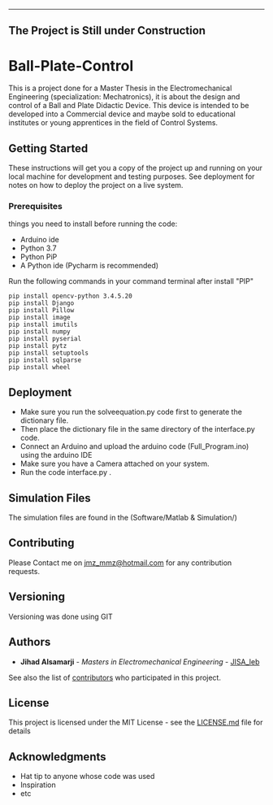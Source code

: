 -------------------------------------
The Project is Still under Construction
-------------------------------------
# Ball-Plate-Control
This is a project done for a Master Thesis in the Electromechanical Engineering (specialization: Mechatronics), it is about the design and control of a Ball and Plate Didactic Device. This device is intended to be developed into a Commercial device and maybe sold to educational institutes or young apprentices in the field of Control Systems. 

## Getting Started

These instructions will get you a copy of the project up and running on your local machine for development and testing purposes. See deployment for notes on how to deploy the project on a live system.

### Prerequisites

things you need to install before running the code:
- Arduino ide
- Python 3.7
- Python PiP
- A Python ide (Pycharm is recommended)

Run the following commands in your command terminal after install "PIP"
```
pip install opencv-python 3.4.5.20
pip install Django
pip install Pillow
pip install image
pip install imutils
pip install numpy
pip install pyserial
pip install pytz
pip install setuptools
pip install sqlparse
pip install wheel
```

## Deployment

- Make sure you run the solveequation.py code first to generate the dictionary file.
- Then place the dictionary file in the same directory of the interface.py code.
- Connect an Arduino and upload the arduino code (Full_Program.ino) using the arduino IDE
- Make sure you have a Camera attached on your system.
- Run the code interface.py . 

## Simulation Files
The simulation files are found in the (Software/Matlab & Simulation/)

## Contributing

Please Contact me on jmz_mmz@hotmail.com for any contribution requests.

## Versioning

Versioning was done using GIT

## Authors

* **Jihad Alsamarji** - *Masters in Electromechanical Engineering* - [JISA_leb](https://github.com/jihadsamarji)

See also the list of [contributors](https://github.com/jihadsamarji/Ball-Plate-Control/graphs/contributors) who participated in this project.

## License

This project is licensed under the MIT License - see the [LICENSE.md](LICENSE.md) file for details

## Acknowledgments

* Hat tip to anyone whose code was used
* Inspiration
* etc
